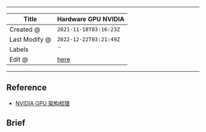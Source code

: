 -----

| Title         | Hardware GPU NVIDIA                                |
| ------------- | -------------------------------------------------- |
| Created @     | `2021-11-18T03:16:23Z`                             |
| Last Modify @ | `2022-12-22T03:21:49Z`                             |
| Labels        | \`\`                                               |
| Edit @        | [here](https://github.com/junxnone/xwiki/issues/6) |

-----

## Reference

  - [NVIDIA GPU 架构梳理](https://zhuanlan.zhihu.com/p/394352476)

## Brief
